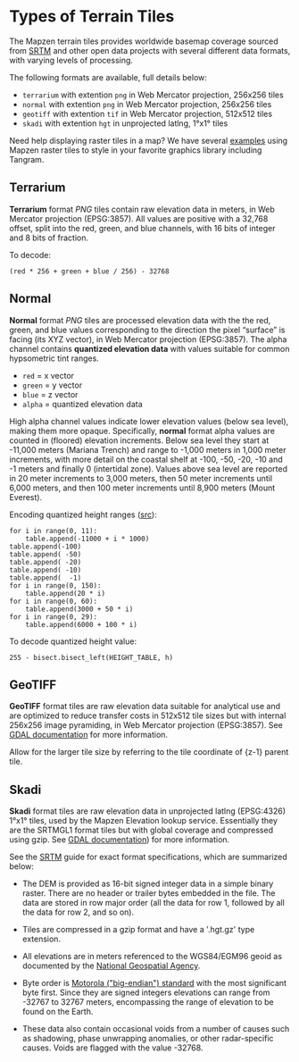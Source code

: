 # Types of Terrain Tiles

The Mapzen terrain tiles provides worldwide basemap coverage sourced from [SRTM](www.openstreetmap.org) and other open data projects with several different data formats, with varying levels of processing.

The following formats are available, full details below:

* `terrarium` with extention `png` in Web Mercator projection, 256x256 tiles
* `normal` with extention `png` in Web Mercator projection, 256x256 tiles
* `geotiff` with extention `tif` in Web Mercator projection, 512x512 tiles
* `skadi` with extention `hgt` in unprojected latlng, 1°x1° tiles

Need help displaying raster tiles in a map? We have several [examples](display-tiles.md) using Mapzen raster tiles to style in your favorite graphics library including Tangram.

## Terrarium

**Terrarium** format _PNG_ tiles contain raw elevation data in meters, in Web Mercator projection (EPSG:3857). All values are positive with a 32,768 offset, split into the red, green, and blue channels, with 16 bits of integer and 8 bits of fraction.

To decode:

  `(red * 256 + green + blue / 256) - 32768`

## Normal

**Normal** format _PNG_ tiles are processed elevation data with the the red, green, and blue values corresponding to the direction the pixel “surface” is facing (its XYZ vector), in Web Mercator projection (EPSG:3857). The alpha channel contains **quantized elevation data** with values suitable for common hypsometric tint ranges.

* `red` = x vector
* `green` = y vector
* `blue` = z vector
* `alpha` = quantized elevation data

High alpha channel values indicate lower elevation values (below sea level), making them more opaque. Specifically, **normal** format alpha values are counted in (floored) elevation increments. Below sea level they start at -11,000 meters (Mariana Trench) and range to -1,000 meters in 1,000 meter increments, with more detail on the coastal shelf at -100, -50, -20, -10 and -1 meters and finally 0 (intertidal zone). Values above sea level are reported in 20 meter increments to 3,000 meters, then 50 meter increments until 6,000 meters, and then 100 meter increments until 8,900 meters (Mount Everest).

Encoding quantized height ranges ([src](https://github.com/tilezen/joerd/blob/master/joerd/output/normal.py#L26-L41)):

```
for i in range(0, 11):
    table.append(-11000 + i * 1000)
table.append(-100)
table.append( -50)
table.append( -20)
table.append( -10)
table.append(  -1)
for i in range(0, 150):
    table.append(20 * i)
for i in range(0, 60):
    table.append(3000 + 50 * i)
for i in range(0, 29):
    table.append(6000 + 100 * i)
```

To decode quantized height value:

  `255 - bisect.bisect_left(HEIGHT_TABLE, h)`

## GeoTIFF

**GeoTIFF** format tiles are raw elevation data suitable for analytical use and are optimized to reduce transfer costs in 512x512 tile sizes but with internal 256x256 image pyramiding, in Web Mercator projection (EPSG:3857). See [GDAL documentation](http://www.gdal.org/frmt_gtiff.html) for more information.

Allow for the larger tile size by referring to the tile coordinate of {z-1} parent tile.

## Skadi

**Skadi** format tiles are raw elevation data in unprojected latlng (EPSG:4326) 1°x1° tiles, used by the Mapzen Elevation lookup service. Essentially they are the SRTMGL1 format tiles but with global coverage and compressed using gzip. See [GDAL documentation](http://www.gdal.org/frmt_various.html#SRTMHGT)) for more information.

See the [SRTM](https://lpdaac.usgs.gov/sites/default/files/public/measures/docs/NASA_SRTM_V3.pdf) guide for exact format specifications, which are summarized below:

* The DEM is provided as 16-bit signed integer data in a simple binary raster. There are no header or trailer bytes embedded in the file. The data are stored in row major order (all the data for row 1, followed by all the data for row 2, and so on).

* Tiles are compressed in a gzip format and have a '.hgt.gz' type extension.

* All elevations are in meters referenced to the WGS84/EGM96 geoid as documented by the  [National Geospatial Agency](http://earth-info.nga.mil/GandG/wgs84/gravitymod/egm96/egm96.html).

* Byte order is [Motorola ("big-endian") standard](https://en.wikipedia.org/wiki/Endianness) with the most significant byte first. Since they are signed integers elevations can range from -32767 to 32767 meters, encompassing the range of elevation to be found on the Earth.

* These data also contain occasional voids from a number of causes such as shadowing, phase unwrapping anomalies, or other radar-specific causes. Voids are flagged with the value -32768.
